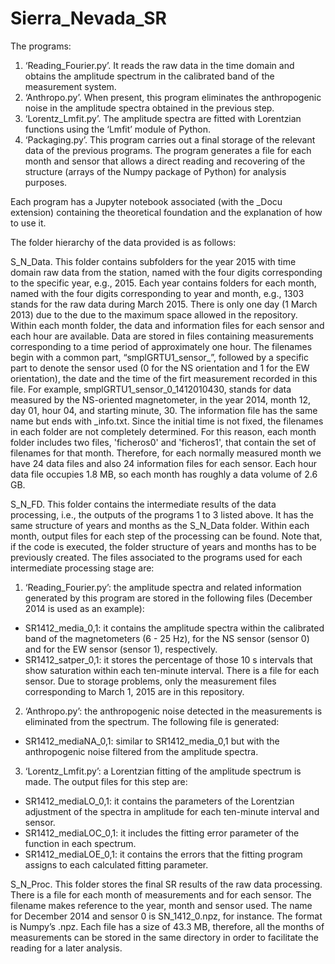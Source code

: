 # Sierra_Nevada_SR

The programs: 
1.	‘Reading_Fourier.py’. It reads the raw data in the time domain and obtains the amplitude spectrum in the calibrated band of the measurement system.
2.	‘Anthropo.py’. When present, this program eliminates the anthropogenic noise in the amplitude spectra obtained in the previous step.
3.	‘Lorentz_Lmfit.py’. The amplitude spectra are fitted with Lorentzian functions using the ‘Lmfit’ module of Python.
4.	‘Packaging.py’. This program carries out a final storage of the relevant data of the previous programs. The program generates a file for each month and sensor that allows a direct reading and recovering of the structure (arrays of the Numpy package of Python) for analysis purposes.

Each program has a Jupyter notebook associated (with the \_Docu extension) containing the theoretical foundation and the explanation of how to use it.

The folder hierarchy of the data provided is as follows:

S_N_Data. This folder contains subfolders for the year 2015 with time domain raw data from the station, named with the four digits corresponding to the specific year, e.g., 2015. Each year contains folders for each month, named with the four digits corresponding to year and month, e.g., 1303 stands for the raw data during March 2015. There is only one day (1 March 2013) due to the due to the maximum space allowed in the repository. Within each month folder, the data and information files for each sensor and each hour are available. Data are stored in files containing measurements corresponding to a time period of approximately one hour. The filenames begin with a common part, “smplGRTU1_sensor_”, followed by a specific part to denote the sensor used (0 for the NS orientation and 1 for the EW orientation), the date and the time of the firt measurement recorded in this file.  For example, smplGRTU1_sensor_0_1412010430, stands for data measured by the NS-oriented magnetometer, in the year 2014, month 12, day 01, hour 04, and starting minute, 30. The information file has the same name but ends with \_info.txt. Since the initial time is not fixed, the filenames in each folder are not completely determined. For this reason, each month folder includes two files, 'ficheros0' and 'ficheros1', that contain the set of filenames for that month. Therefore, for each normally measured month we have 24 data files and also 24 information files for each sensor. Each hour data file occupies 1.8 MB, so each month has roughly a data volume of 2.6 GB.

S_N_FD. This folder contains the intermediate results of the data processing, i.e., the outputs of the programs 1 to 3 listed above. It has the same structure of years and months as the S_N_Data folder. Within each month, output files for each step of the processing can be found. Note that, if the code is executed, the folder structure of years and months has to be previously created. 
The files associated to the programs used for each intermediate processing stage are:
1.	‘Reading_Fourier.py’: the amplitude spectra and related information generated by this program are stored in the following files (December 2014 is used as an example): 

  - SR1412_media_0,1: it contains the amplitude spectra within the calibrated band of the magnetometers (6 - 25 Hz), for the NS sensor (sensor 0) and for the EW sensor (sensor 1), respectively.
  - SR1412_satper_0,1: it stores the percentage of those 10 s intervals that show saturation within each ten-minute interval. There is a file for each sensor. 
Due to storage problems, only the measurement files corresponding to March 1, 2015 are in this repository.

2.	‘Anthropo.py’: the anthropogenic noise detected in the measurements is eliminated from the spectrum. The following file is generated: 

  - SR1412_mediaNA_0,1: similar to SR1412_media_0,1 but with the anthropogenic noise filtered from the amplitude spectra. 
  
3.	‘Lorentz_Lmfit.py’: a Lorentzian fitting of the amplitude spectrum is made. The output files for this step are: 

  - SR1412_mediaLO_0,1: it contains the parameters of the Lorentzian adjustment of the spectra in amplitude for each ten-minute interval and sensor. 
  - SR1412_mediaLOC_0,1: it includes the fitting error parameter of the function  in each spectrum. 
  - SR1412_mediaLOE_0,1: it contains the errors that the fitting program assigns to each calculated fitting parameter.

S_N_Proc. This folder stores the final SR results of the raw data processing. There is a file for each month of measurements and for each sensor. The filename makes reference to the year, month and sensor used. The name for December 2014 and sensor 0 is SN_1412_0.npz, for instance. The format is Numpy’s .npz. Each file has a size of 43.3 MB, therefore, all the months of measurements can be stored in the same directory in order to facilitate the reading for a later analysis.
